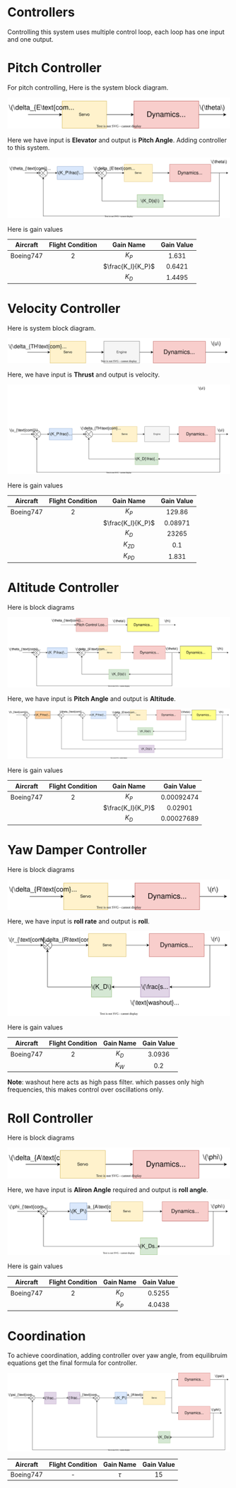 # Controllers

Controlling this system uses multiple control loop, each loop has one input and one output.

# Pitch Controller

For pitch controlling, Here is the system block diagram.

![Pitch Block Diagram](../Images/PitchBD.svg)

Here we have input is **Elevator** and output is **Pitch Angle**. Adding controller to this system.

![Pitch Controller](../Images/PitchController.svg)

Here is gain values

| Aircraft  | Flight Condition |     Gain Name     | Gain Value |
| :-------: | :--------------: | :---------------: | :--------: |
| Boeing747 |        2         |       $K_P$       |   1.631    |
|           |                  | $\frac{K_I}{K_P}$ |   0.6421   |
|           |                  |       $K_D$       |   1.4495   |


# Velocity Controller

Here is system block diagram.

![Velocity Block Diagram](../Images/VelocityBD.svg)

Here, we have input is **Thrust** and output is velocity.

![Velocity Controller](../Images/VelocityController.svg)

Here is gain values

| Aircraft  | Flight Condition |     Gain Name     | Gain Value |
| :-------: | :--------------: | :---------------: | :--------: |
| Boeing747 |        2         |       $K_P$       |   129.86   |
|           |                  | $\frac{K_I}{K_P}$ |  0.08971   |
|           |                  |       $K_D$       |   23265    |
|           |                  |     $K_{ZD}$      |    0.1     |
|           |                  |     $K_{PD}$      |   1.831    |

# Altitude Controller

Here is block diagrams

![Altitude Block Diagram](../Images/AltitudeBD.svg)

Here, we have input is **Pitch Angle** and output is **Altitude**.

![Altitude Controller](../Images/AltitudeController.svg)

Here is gain values

| Aircraft  | Flight Condition |     Gain Name     | Gain Value |
| :-------: | :--------------: | :---------------: | :--------: |
| Boeing747 |        2         |       $K_P$       | 0.00092474 |
|           |                  | $\frac{K_I}{K_P}$ |  0.02901   |
|           |                  |       $K_D$       | 0.00027689 |


# Yaw Damper Controller

Here is block diagrams

![Yaw Block Diagram](../Images/YawBD.svg)

Here, we have input is **roll rate** and output is **roll**.

![Yaw Controller](../Images/YawController.svg)

Here is gain values

| Aircraft  | Flight Condition | Gain Name | Gain Value |
| :-------: | :--------------: | :-------: | :--------: |
| Boeing747 |        2         |   $K_D$   |   3.0936   |
|           |                  |   $K_W$   |    0.2     |


**Note**: washout here acts as high pass filter. which passes only high frequencies, this makes control over oscillations only. 

# Roll Controller

Here is block diagrams

![Roll Block Diagram](../Images/RollBD.svg)

Here, we have input is **Aliron Angle** required and output is **roll angle**.

![roll Controller](../Images/RollController.svg)

Here is gain values

| Aircraft  | Flight Condition | Gain Name | Gain Value |
| :-------: | :--------------: | :-------: | :--------: |
| Boeing747 |        2         |   $K_D$   |   0.5255   |
|           |                  |   $K_P$   |  4.0438   |

# Coordination

To achieve coordination, adding controller over yaw angle, from equilibruim equations get the final formula for controller.

![Coordination Controller](../Images/coordinationController.svg)

| Aircraft  | Flight Condition | Gain Name | Gain Value |
| :-------: | :--------------: | :-------: | :--------: |
| Boeing747 |        -         |  $\tau$   |     15     |